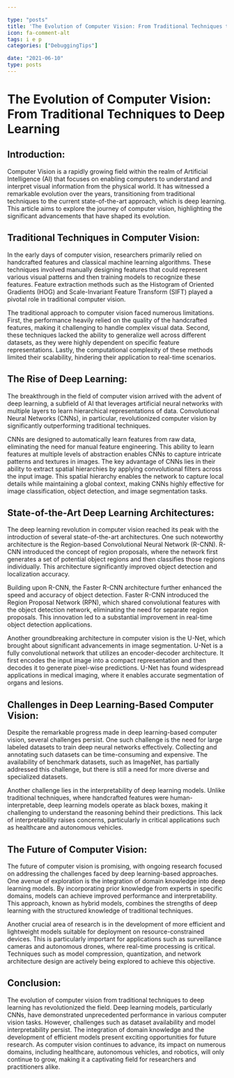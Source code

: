 ```yaml
---

type: "posts"
title: 'The Evolution of Computer Vision: From Traditional Techniques to Deep Learning'
icon: fa-comment-alt
tags: i e p
categories: ["DebuggingTips"]

date: "2021-06-10"
type: posts
---
```





# The Evolution of Computer Vision: From Traditional Techniques to Deep Learning

## Introduction:

Computer Vision is a rapidly growing field within the realm of Artificial Intelligence (AI) that focuses on enabling computers to understand and interpret visual information from the physical world. It has witnessed a remarkable evolution over the years, transitioning from traditional techniques to the current state-of-the-art approach, which is deep learning. This article aims to explore the journey of computer vision, highlighting the significant advancements that have shaped its evolution.

## Traditional Techniques in Computer Vision:

In the early days of computer vision, researchers primarily relied on handcrafted features and classical machine learning algorithms. These techniques involved manually designing features that could represent various visual patterns and then training models to recognize these features. Feature extraction methods such as the Histogram of Oriented Gradients (HOG) and Scale-Invariant Feature Transform (SIFT) played a pivotal role in traditional computer vision.

The traditional approach to computer vision faced numerous limitations. First, the performance heavily relied on the quality of the handcrafted features, making it challenging to handle complex visual data. Second, these techniques lacked the ability to generalize well across different datasets, as they were highly dependent on specific feature representations. Lastly, the computational complexity of these methods limited their scalability, hindering their application to real-time scenarios.

## The Rise of Deep Learning:

The breakthrough in the field of computer vision arrived with the advent of deep learning, a subfield of AI that leverages artificial neural networks with multiple layers to learn hierarchical representations of data. Convolutional Neural Networks (CNNs), in particular, revolutionized computer vision by significantly outperforming traditional techniques.

CNNs are designed to automatically learn features from raw data, eliminating the need for manual feature engineering. This ability to learn features at multiple levels of abstraction enables CNNs to capture intricate patterns and textures in images. The key advantage of CNNs lies in their ability to extract spatial hierarchies by applying convolutional filters across the input image. This spatial hierarchy enables the network to capture local details while maintaining a global context, making CNNs highly effective for image classification, object detection, and image segmentation tasks.

## State-of-the-Art Deep Learning Architectures:

The deep learning revolution in computer vision reached its peak with the introduction of several state-of-the-art architectures. One such noteworthy architecture is the Region-based Convolutional Neural Network (R-CNN). R-CNN introduced the concept of region proposals, where the network first generates a set of potential object regions and then classifies those regions individually. This architecture significantly improved object detection and localization accuracy.

Building upon R-CNN, the Faster R-CNN architecture further enhanced the speed and accuracy of object detection. Faster R-CNN introduced the Region Proposal Network (RPN), which shared convolutional features with the object detection network, eliminating the need for separate region proposals. This innovation led to a substantial improvement in real-time object detection applications.

Another groundbreaking architecture in computer vision is the U-Net, which brought about significant advancements in image segmentation. U-Net is a fully convolutional network that utilizes an encoder-decoder architecture. It first encodes the input image into a compact representation and then decodes it to generate pixel-wise predictions. U-Net has found widespread applications in medical imaging, where it enables accurate segmentation of organs and lesions.

## Challenges in Deep Learning-Based Computer Vision:

Despite the remarkable progress made in deep learning-based computer vision, several challenges persist. One such challenge is the need for large labeled datasets to train deep neural networks effectively. Collecting and annotating such datasets can be time-consuming and expensive. The availability of benchmark datasets, such as ImageNet, has partially addressed this challenge, but there is still a need for more diverse and specialized datasets.

Another challenge lies in the interpretability of deep learning models. Unlike traditional techniques, where handcrafted features were human-interpretable, deep learning models operate as black boxes, making it challenging to understand the reasoning behind their predictions. This lack of interpretability raises concerns, particularly in critical applications such as healthcare and autonomous vehicles.

## The Future of Computer Vision:

The future of computer vision is promising, with ongoing research focused on addressing the challenges faced by deep learning-based approaches. One avenue of exploration is the integration of domain knowledge into deep learning models. By incorporating prior knowledge from experts in specific domains, models can achieve improved performance and interpretability. This approach, known as hybrid models, combines the strengths of deep learning with the structured knowledge of traditional techniques.

Another crucial area of research is in the development of more efficient and lightweight models suitable for deployment on resource-constrained devices. This is particularly important for applications such as surveillance cameras and autonomous drones, where real-time processing is critical. Techniques such as model compression, quantization, and network architecture design are actively being explored to achieve this objective.

## Conclusion:

The evolution of computer vision from traditional techniques to deep learning has revolutionized the field. Deep learning models, particularly CNNs, have demonstrated unprecedented performance in various computer vision tasks. However, challenges such as dataset availability and model interpretability persist. The integration of domain knowledge and the development of efficient models present exciting opportunities for future research. As computer vision continues to advance, its impact on numerous domains, including healthcare, autonomous vehicles, and robotics, will only continue to grow, making it a captivating field for researchers and practitioners alike.